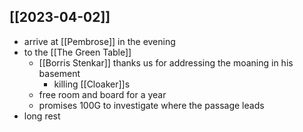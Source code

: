 ## [[2023-04-02]]
- arrive at [[Pembrose]] in the evening
- to the [[The Green Table]]
	- [[Borris Stenkar]] thanks us for addressing the moaning in his basement
		- killing [[Cloaker]]s
	- free room and board for a year
	- promises 100G to investigate where the passage leads
- long rest